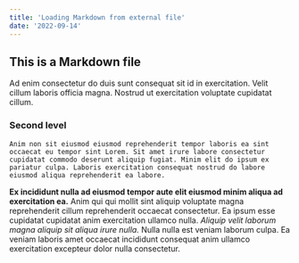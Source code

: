 ```yaml
---
title: 'Loading Markdown from external file'
date: '2022-09-14'
---
```


## This is a Markdown file

Ad enim consectetur do duis sunt consequat sit id in exercitation. Velit cillum laboris officia magna. Nostrud ut exercitation voluptate cupidatat cillum.

### Second level

`Anim non sit eiusmod eiusmod reprehenderit tempor laboris ea sint occaecat eu tempor sint Lorem. Sit amet irure labore consectetur cupidatat commodo deserunt aliquip fugiat. Minim elit do ipsum ex pariatur culpa. Laboris exercitation consequat nostrud do labore eiusmod aliqua reprehenderit ea labore.`

**Ex incididunt nulla ad eiusmod tempor aute elit eiusmod minim aliqua ad exercitation ea.** Anim qui qui mollit sint aliquip voluptate magna reprehenderit cillum reprehenderit occaecat consectetur. Ea ipsum esse cupidatat cupidatat anim exercitation ullamco nulla. *Aliquip velit laborum magna aliquip sit aliqua irure nulla.* Nulla nulla est veniam laborum culpa. Ea veniam laboris amet occaecat incididunt consequat anim ullamco exercitation excepteur dolor nulla consectetur.

